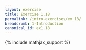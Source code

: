 ```yaml
---
layout: exercise
title: Exercise 1.18
permalink: /intro-exercises/ex_18/
breadcrumb: 1-Introduction
canonical_id: ex1.18
---
```


{% include mathjax_support %}
